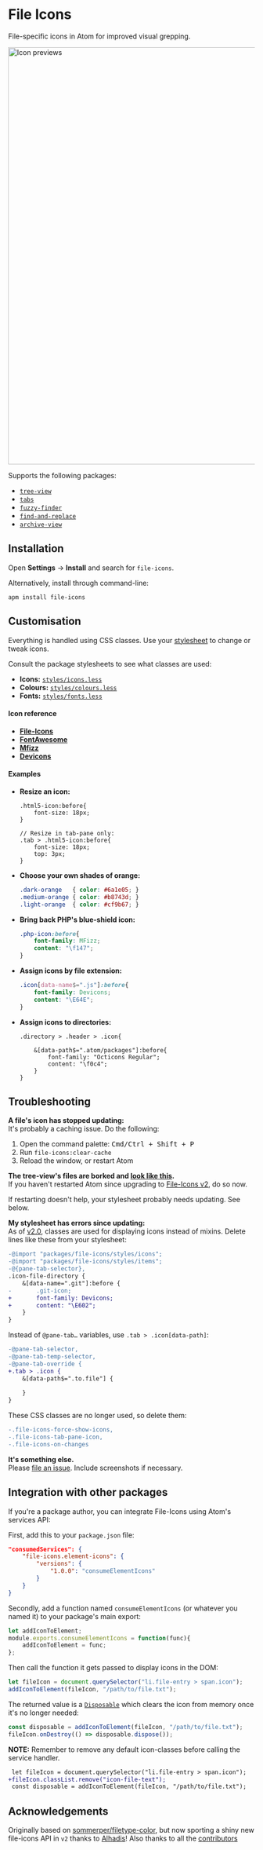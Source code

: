 File Icons
==========
File-specific icons in Atom for improved visual grepping.

<img alt="Icon previews" width="850" src="https://raw.githubusercontent.com/file-icons/atom/6714706f268e257100e03c9eb52819cb97ad570b/preview.png" />

Supports the following packages:

* [`tree-view`](https://atom.io/packages/tree-view)
* [`tabs`](https://atom.io/packages/tabs)
* [`fuzzy-finder`](https://atom.io/packages/fuzzy-finder)
* [`find-and-replace`](https://atom.io/packages/find-and-replace)
* [`archive-view`](https://atom.io/packages/archive-view)


Installation
------------
Open **Settings** → **Install** and search for `file-icons`.

Alternatively, install through command-line:

	apm install file-icons


Customisation
-------------
Everything is handled using CSS classes. Use your [stylesheet][1] to change or tweak icons.

Consult the package stylesheets to see what classes are used:

* **Icons:**   [`styles/icons.less`](./styles/icons.less)
* **Colours:** [`styles/colours.less`](./styles/colours.less)
* **Fonts:**   [`styles/fonts.less`](./styles/fonts.less)


#### Icon reference
* [**File-Icons**](https://github.com/file-icons/source/blob/master/charmap.md) 
* [**FontAwesome**](http://fontawesome.io/cheatsheet/)
* [**Mfizz**](https://github.com/file-icons/MFixx/blob/master/charmap.md)
* [**Devicons**](https://github.com/file-icons/DevOpicons/blob/master/charmap.md)


#### Examples

* **Resize an icon:**
	~~~less
	.html5-icon:before{
		font-size: 18px;
	}
	
	// Resize in tab-pane only:
	.tab > .html5-icon:before{
		font-size: 18px;
		top: 3px;
	}
	~~~


* **Choose your own shades of orange:**
	~~~css
	.dark-orange   { color: #6a1e05; }
	.medium-orange { color: #b8743d; }
	.light-orange  { color: #cf9b67; }
	~~~


* **Bring back PHP's blue-shield icon:**
	~~~css
	.php-icon:before{
		font-family: MFizz;
		content: "\f147";
	}
	~~~


* **Assign icons by file extension:**
	~~~css
	.icon[data-name$=".js"]:before{
		font-family: Devicons;
		content: "\E64E";
	}
	~~~


* **Assign icons to directories:**
	~~~less
	.directory > .header > .icon{
		
		&[data-path$=".atom/packages"]:before{
			font-family: "Octicons Regular";
			content: "\f0c4";
		}
	}
	~~~



Troubleshooting
---------------

**A file's icon has stopped updating:**  
It's probably a caching issue. Do the following:

1. Open the command palette: <kbd>Cmd/Ctrl + Shift + P</kbd>
2. Run `file-icons:clear-cache`
3. Reload the window, or restart Atom


**The tree-view's files are borked and [look like this][6].**  
If you haven't restarted Atom since upgrading to [File-Icons v2][v2.0], do so now.

If restarting doesn't help, your stylesheet probably needs updating. See below.


**My stylesheet has errors since updating:**  
As of [v2.0][], classes are used for displaying icons instead of mixins. Delete lines like these from your stylesheet:

~~~diff
-@import "packages/file-icons/styles/icons";
-@import "packages/file-icons/styles/items";
-@{pane-tab-selector},
.icon-file-directory {
	&[data-name=".git"]:before {
-		.git-icon;
+		font-family: Devicons;
+		content: "\E602";
	}
}
~~~

Instead of `@pane-tab…` variables, use `.tab > .icon[data-path]`:

~~~diff
-@pane-tab-selector,
-@pane-tab-temp-selector,
-@pane-tab-override {
+.tab > .icon {
 	&[data-path$=".to.file"] {
 		
 	}
}
~~~

These CSS classes are no longer used, so delete them:

~~~diff
-.file-icons-force-show-icons,
-.file-icons-tab-pane-icon,
-.file-icons-on-changes
~~~


**It's something else.**  
Please [file an issue][7]. Include screenshots if necessary.


Integration with other packages
-------------------------------
If you're a package author, you can integrate File-Icons using Atom's services API:

First, add this to your `package.json` file:

```json
"consumedServices": {
	"file-icons.element-icons": {
		"versions": {
			"1.0.0": "consumeElementIcons"
		}
	}
}
```

Secondly, add a function named `consumeElementIcons` (or whatever you named it) to your package's main export:

```js
let addIconToElement;
module.exports.consumeElementIcons = function(func){
	addIconToElement = func;
};
```

Then call the function it gets passed to display icons in the DOM:

```js
let fileIcon = document.querySelector("li.file-entry > span.icon");
addIconToElement(fileIcon, "/path/to/file.txt");
```

The returned value is a [`Disposable`][10] which clears the icon from memory once it's no longer needed:

```js
const disposable = addIconToElement(fileIcon, "/path/to/file.txt");
fileIcon.onDestroy(() => disposable.dispose());
```

**NOTE:** Remember to remove any default icon-classes before calling the service handler.

```diff
 let fileIcon = document.querySelector("li.file-entry > span.icon");
+fileIcon.classList.remove("icon-file-text");
 const disposable = addIconToElement(fileIcon, "/path/to/file.txt");
```


Acknowledgements
----------------
Originally based on [sommerper/filetype-color][8], but now sporting a shiny new file-icons API in `v2` thanks to [Alhadis][11]!
Also thanks to all the [contributors][9]


[Referenced links]: ____________________________________________________
[1]: http://flight-manual.atom.io/using-atom/sections/basic-customization/#style-tweaks
[4]: https://developer.mozilla.org/en-US/docs/Web/CSS/Attribute_selectors
[5]: https://github.com/Alhadis/DevOpicons/blob/master/charmap.md#JavaScript
[6]: https://cloud.githubusercontent.com/assets/714197/21516010/4b79a8a8-cd39-11e6-8394-1e3ab778af92.png
[7]: https://github.com/file-icons/atom/issues/new
[8]: https://github.com/sommerper/filetype-color
[9]: https://github.com/file-icons/atom/graphs/contributors
[10]: https://atom.io/docs/api/latest/Disposable
[11]: https://github.com/Alhadis
[v2.0]: https://github.com/file-icons/atom/releases/tag/v2.0.0
